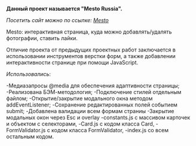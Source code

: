 **Данный проект называется "Mesto Russia".**

*Посетить сайт можно по ссылке: [Mesto](https://para51d.github.io/mesto/)*

Mesto: интерактивная страница, куда можно добавлять/удалять фотографии, ставить лайки.

Отличие проекта от предыдущих проектных работ заключается в использовании инструментов верстки форм, а также добавлении интерактивности странице при помощи JavaScript.

*Использовались*:

-Медиазапросы @media для обеспечения адаптивности страницы;
-Реализована БЭМ-методология;
-Подключение стилей отдельным файлом;
-Открытие/закрытие модального окна методом addEventListener;
-Сохранение редактированных полей событием submit;
-Добавлена валидации всем формам страниы
-Закрытие модальных окон через Esc и overlay
-constants.js с массивом карточек и объектом с селекторами,
-Card.js с кодом класса Card,
-FormValidator.js с кодом класса FormValidator,
-index.js со всем остальным кодом.
